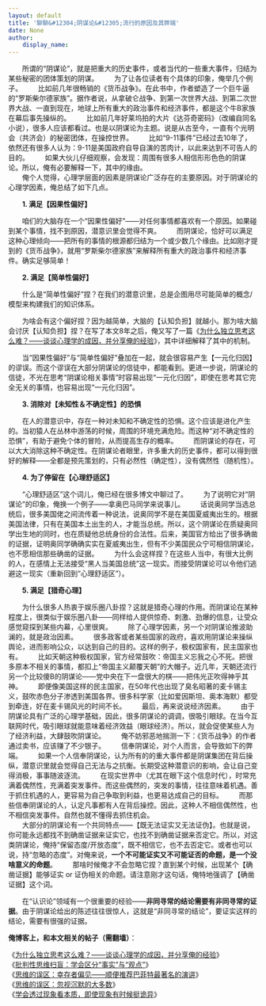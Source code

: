 ```yaml
---
layout: default
title: '聊聊&#12304;阴谋论&#12305;流行的原因及其弊端'
date: None
author:
    display_name: 
---
```


　　所谓的“阴谋论”，就是把重大的历史事件，或者当代的一些重大事件，归结为某些秘密的团体策划的阴谋。 　　为了让各位读者有个具体的印象，俺举几个例子。 　　比如前几年很畅销的《货币战争》。在此书中，作者塑造了一个巨牛逼的“罗斯柴尔德家族”。据作者说，从拿破仑战争、到第一次世界大战、到第二次世界大战、一直到现在，地球上所有重大的政治事件和经济事件，都是这个牛B家族在幕后事先操纵的。 　　比如前几年好莱坞拍的大片《达芬奇密码》（改编自同名小说），很多人应该都看过。也是以阴谋论为主题。说是从古至今，一直有个光明会（共济会）的秘密团体，在操控世界。 　　比如“9-11事件”已经过去10年了，依然还有很多人认为：9-11是美国政府自导自演的苦肉计，以此来达到不可告人的目的。 　　如果大伙儿仔细观察，会发现：周围有很多人相信形形色色的阴谋论。所以，俺有必要解释一下，其中的缘由。  
　　俺个人觉得，心理学层面的因素是阴谋论广泛存在的主要原因。对于阴谋论的心理学因素，俺总结了如下几点。

　　**1\. 满足【因果性偏好】**

　　咱们的大脑存在一个“因果性偏好”——对任何事情都喜欢有一个原因。如果碰到某个事情，找不到原因，潜意识里会觉得不爽。 　　而阴谋论，恰好可以满足这种心理倾向——把所有的事情的根源都归结为一个或少数几个缘由。比如刚才提到的《货币战争》，就用“罗斯柴尔德家族”来解释所有重大的政治事件和经济事件。确实足够简单！

　　**2\. 满足【简单性偏好】**

　　什么是“简单性偏好”捏？在我们的潜意识里，总是企图用尽可能简单的概念/模型来构建我们的知识体系。

　　为啥会有这个偏好捏？因为越简单，大脑的【认知负担】就越小。那为啥大脑会讨厌【认知负担】捏？在写了本文8年之后，俺又写了一篇《[为什么独立思考这么难？——谈谈心理学的成因，并分享俺的经验](https://program-think.blogspot.com/2019/03/Why-Thinking-Hard-So-Hard.html)》，其中详细解释了其中的机制。

　　当“因果性偏好”与“简单性偏好”叠加在一起，就会很容易产生【一元化归因】的谬误。而这个谬误在大部分阴谋论的信徒中，都能看到。更进一步说，阴谋论的信徒，不光在思考“阴谋论相关事情”时容易出现“一元化归因”，即使在思考其它完全无关的事情，也容易出现“一元化归因”。

　　**3\. 消除对【未知性＆不确定性】的恐惧**

　　在人的潜意识中，存在一种对未知和不确定性的恐惧。这个应该是进化产生的。当初猿人在丛林中游荡的时候，周围的环境充满危险。而这种“对不确定性的恐惧”，有助于避免个体的冒险，从而提高生存的概率。 　　而阴谋论的存在，可以大大消除这种不确定性。在阴谋论者眼里，许多重大的历史事件，都可以得到很好的解释——全都是预先策划的，只有必然性（确定性），没有偶然性（随机性）。

　　**4\. 为了停留在【心理舒适区】**

　　“心理舒适区”这个词儿，俺已经在很多博文中聊过了。 　　为了说明它对“阴谋论”的印象，俺换一个例子——拿奥巴马同学来说事儿。 　　话说奥同学当选总统后，很多美国佬之间流传着一种说法，说奥同学不是在美国夏威夷出生的。根据美国法律，只有在美国本土出生的人，才能当总统。所以，这个阴谋论在质疑奥同学出生地的同时，也在质疑他总统身份的合法性。后来，美国官方给出了很多确凿的证据，证明奥同学确确实实在夏威夷出生，但有不少美国民众宁可相信阴谋论，也不愿相信那些确凿的证据。 　　为什么会这样捏？在这些人当中，有很大比例的人，在感情上无法接受“黑人当美国总统”这一现实。而接受阴谋论可以令他们逃避这一现实（重新回到“心理舒适区”）。

　　**5\. 满足【猎奇心理】**

　　为什么很多人热衷于娱乐圈八卦捏？这就是猎奇心理的作用。而阴谋论在某种程度上，很类似于娱乐圈八卦——同样给人提供惊奇、刺激、劲爆的信息，让受众感觉窥探到某些内幕，心里很爽。 　　除了心理学因素，另一个对阴谋论推波助澜的，就是政治因素。 　　很多政客或者某些国家的政府，喜欢用阴谋论来操纵舆论，进而影响公众，以达到自己的目的。这样的例子，极权国家有，民主国家也有。 　　比如天朝这种极权国家，官方经常鼓吹：帝国主义忘我之心不死。把很多原本不相关的事情，都扣上“帝国主义颠覆天朝”的大帽子。近几年，天朝还流行另一个比较傻B的阴谋论——党中央在下一盘很大的棋——把伟光正吹得神乎其神。 　　即便像美国这样的民主国家，在50年代也出现了臭名昭著的麦卡锡主义，鼓吹赤色分子渗透到美国各界。很多科学家（比如爱因斯坦、奥本海默）都受到牵连，好在麦卡锡风光的时间不长。 　　最后，再来说说经济因素。 　　由于阴谋论具有广泛的心理学基础，因此，很多阴谋论的调调，很吸引眼球。在当今互联网时代，吸引眼球就能意味着经济效益（眼球经济）。所以，就会促使某些人为了经济利益，大肆鼓吹阴谋论。 　　俺不妨邪恶地揣测一下：《货币战争》的作者通过卖书，应该赚了不少银子。 　　信奉阴谋论，对个人而言，会导致如下的弊端。 　　如果一个人信奉阴谋论，认为所有的的重大事件都是阴谋集团在背后操纵，潜意识里就会觉得自己无法与之抗衡。长期受这种潜意识的影响，会让自己变得消极，事事随波逐流。 　　在现实世界中（尤其在眼下这个信息时代），时常充满着偶然性，充满着突发事件。而这些偶然的，突发的事情，往往意味着机遇。善于抓住机遇的人，更容易为自己争取到利益，也更易达成自己的目标。 　　而那些信奉阴谋论的人，认定凡事都有人在背后操控。因此，这种人不相信偶然性，也不相信突发事件。自然也就不懂得去抓住机会。  
　　大部分的阴谋论有一个共同特点——【既无法证实又无法证伪】。也就是说，你可能永远都找不到确凿证据来证实它，也找不到确凿证据来否定它。所以，对这类阴谋论，俺持“保留态度/开放态度”，既不相信它，也不去否定它。或者也可以说，持“忽略的态度”。对俺来说，**一个不可能证实又不可能证否的命题，是一个没啥意义的命题**。 　　那啥时候俺才不会忽略它捏？直到某个时候，出现某个【确凿证据】能够证实 or 证伪相关的命题。请注意刚才这句话，俺特地强调了【确凿证据】这个词。

　　在“认识论”领域有一个很重要的经验——**非同寻常的结论需要有非同寻常的证据**。由于阴谋论给出的陈述往往很惊人，这就是“非同寻常的结论”，要证实这样的结论，需要有很强的证据。

**俺博客上，和本文相关的帖子（需翻墙）**：

  
《[为什么独立思考这么难？——谈谈心理学的成因，并分享俺的经验](https://program-think.blogspot.com/2019/03/Why-Thinking-Hard-So-Hard.html)》  
《[批判性思维扫盲：学会区分“事实”与“观点”](https://program-think.blogspot.com/2013/05/difference-between-fact-and-opinion.html)》  
《[思维的误区：幸存者偏见——顺便推荐巴菲特最著名的演讲](https://program-think.blogspot.com/2015/05/Survivorship-Bias.html)》  
《[思维的误区：忽视沉默的大多数](https://program-think.blogspot.com/2010/07/silent-proof.html)》  
《[学会透过现象看本质，即使现象有时候挺诡异](https://program-think.blogspot.com/2009/02/from-surface-to-essence.html)》

